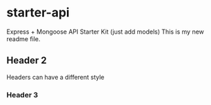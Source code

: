 # starter-api
Express  + Mongoose API Starter Kit (just add models)
This is my new readme file.
## Header 2
Headers can have a different style

### Header 3